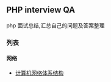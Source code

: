 ## PHP interview QA

php 面试总结,汇总自己的问题及答案整理

### 列表

#### 网络

- [计算机网络体系结构](./docs/01.网络.md#1-计算机网络体系结构)